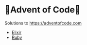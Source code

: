 # 🎄Advent of Code🎄

Solutions to https://adventofcode.com

* [Elixir](https://github.com/jbordoe/advent-of-code/tree/main/elixir)
* [Ruby](https://github.com/jbordoe/advent-of-code/tree/main/ruby)
